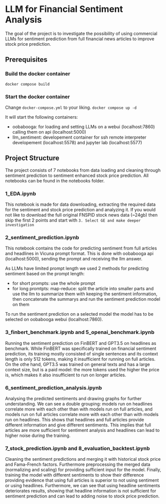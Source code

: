 # LLM for Financial Sentiment Analysis
The goal of the project is to investigate the possibility of using commercial LLMs for sentiment prediction from full financial news articles to improve stock price prediction.
## Prerequisites

### Build the docker container
`docker compose build`

### Start the docker container
Change `docker-compose.yml` to your liking.
`docker compose up -d`

It will start the following containers: 
- oobabooga: for loading and setting LLMs on a webui (localhost:7860) calling them on api (localhost:5000)
- llm_sentiment: developement container for ssh remote interpreter developement (localhost:5578) and jupyter lab (localhost:5577)

## Project Structure
The project consists of 7 notebooks from data loading and cleaning through sentiment prediction to sentiment enhanced stock price prediction. All notebooks can be found in the notebooks folder.

### 1_EDA.ipynb
This notebook is made for data downloading, extracting the required data for the sentiment and stock price prediction and analyzing it.
If you would not like to download the full original FNSPID stock news data (~24gb) then skip the first 2 points and start with `3. Select GE and make deeper investigation`

### 2_sentiment_prediction.ipynb
This notebook contains the code for predicting sentiment from full articles and headlines in Vicuna prompt format. This is done with oobabooga api (localhost:5000), sending the prompt and receiving the llm answer. 

As LLMs have limited prompt length we used 2 methods for predicting sentiment based on the prompt length:
- for short prompts: use the whole prompt
- for long promtpts: map-reduce: split the article into smaller parts and use the llm to summarize them with keeping the sentiment information, then concatenate the summarys and run the sentiment prediction model on them

To run the sentiment prediction on a selected model the model has to be selected on oobabooga webui (localhost:7860).

### 3_finbert_benchmark.ipynb and 5_openai_benchmark.ipynb
Running the sentiment prediction on FinBERT and GPT3.5 on headlines as benchmark. While FinBERT was specifically trained on financial sentiment prediction, its training mostly consisted of single sentences and its context length is only 512 tokens, making it insufficient for running on full articles. On the othe hand, GPT3.5 was trained on general texts and has a large context size, but is a paid model: the more tokens used the  higher the price is, which makes it also insufficient to run on longer articles.

### 6_sentiment_prediction_analysis.ipynb
Analysing the predicted sentiments and drawing graphs for further understanding. We can see a double grouping: models run on headlines correlate more with each other than with models run on full articles, and models run on full articles correlate more with each other than with models run on headlines. This shows that headlines and full articles provide different information and give different sentiments. This implies that full articles are more sufficient for sentiment analysis and headlines can lead to higher noise during the training.

### 7_stock_prediction.ipynb and 8_evaluation_backtest.ipynb
Cleaning the sentiment predictions and merging it with historical stock price and Fama-French factors. Furthermore preprocessing the merged data (normalizing and scaling) for providing sufficient input for the model. 
Finally, training the model with different sentiments to show their difference providing evidence that using full articles is superior to not using sentiment or using headlines. Furthermore, we can see that using headline sentiments deteriorates results, showing that headline information is not sufficient for sentiment prediction and can lead to adding noise to stock price prediction.
